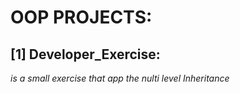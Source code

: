# OOP PROJECTS:
## [1] Developer_Exercise:
_is a small exercise that app the nulti level Inheritance_
